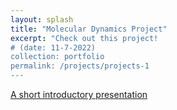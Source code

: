 ```yaml
---
layout: splash
title: "Molecular Dynamics Project"
excerpt: "Check out this project!
# (date: 11-7-2022) 
collection: portfolio
permalink: /projects/projects-1
---
```




[A short introductory presentation](buenfilstats.github.io/portfolio/project1_files/Presentation_for_Reading_Group.pptx)


<!-- href ="project1_files/virtual_poster.pdf"> Virtual poster presented at ICML 2021 Workshop on Unsupervised Reinforcement Learning </a>

<a href=https://openreview.net/group?id=ICML.cc/2021/Workshop/URL>Link to paper</a>
-->
